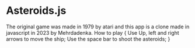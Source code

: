 # Asteroids.js
The original game was made in 1979 by atari and this app is a clone made in javascript in 2023 by Mehrdadenka.
How to play {
  Use Up, left and right arrows to move the ship;
  Use the space bar to shoot the asteroids;
}
